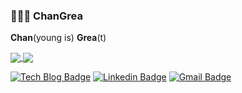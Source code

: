 ### 👨🏼‍💻 ChanGrea

**Chan**(young is) **Grea**(t)

<a href="https://github.com/anuraghazra/github-readme-stats">
  <img align="center" src="https://github-readme-stats.vercel.app/api?username=changrea&hide=stars,prs&theme=radical" />
</a>
<a href="https://github.com/anuraghazra/github-readme-stats">
  <img align="center" src="https://github-readme-stats.vercel.app/api/top-langs/?username=changrea&layout=compact" />
</a>

[![Tech Blog Badge](http://img.shields.io/badge/-Tech%20blog-black?style=flat-square&logo=github&link=htpps://changrea.io/)](https://changrea.io/)  [![Linkedin Badge](https://img.shields.io/badge/-LinkedIn-blue?style=flat-square&logo=Linkedin&logoColor=white&link=https://www.linkedin.com/in/lee-chanyoung-2831631b6/)](https://www.linkedin.com/in/lee-chanyoung-2831631b6/) [![Gmail Badge](https://img.shields.io/badge/Gmail-d14836?style=flat-square&logo=Gmail&logoColor=white&link=mailto:k3933525@gmail.com)](mailto:k3933525@gmail.com)
	
